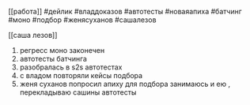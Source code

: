[[работа]]  #дейлик #владдоказов #автотесты #новаяапиха 
#батчинг #моно #подбор #женясуханов #сашалезов

[[саша лезов]] 
1) регресс моно законечен
2) автотесты батчинга
3) разобралась в s2s автотестах
4) с владом повторяли кейсы подбора
5) женя суханов попросил апиху для подбора занимаюсь и ею , перекладываю сашины автотесты